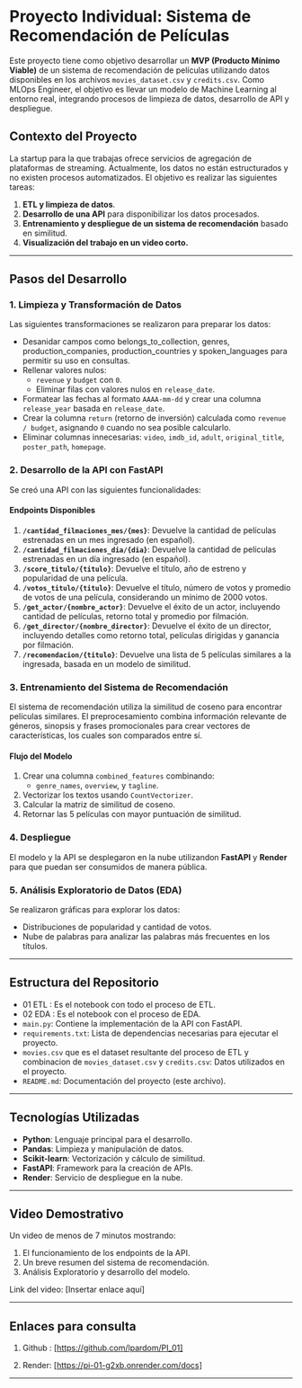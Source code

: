 # Proyecto Individual: Sistema de Recomendación de Películas

Este proyecto tiene como objetivo desarrollar un **MVP (Producto Mínimo Viable)** de un sistema de recomendación de películas utilizando datos disponibles en los archivos `movies_dataset.csv` y `credits.csv`. Como MLOps Engineer, el objetivo es llevar un modelo de Machine Learning al entorno real, integrando procesos de limpieza de datos, desarrollo de API y despliegue.

## Contexto del Proyecto
La startup para la que trabajas ofrece servicios de agregación de plataformas de streaming. Actualmente, los datos no están estructurados y no existen procesos automatizados. El objetivo es realizar las siguientes tareas:

1. **ETL y limpieza de datos**.
2. **Desarrollo de una API** para disponibilizar los datos procesados.
3. **Entrenamiento y despliegue de un sistema de recomendación** basado en similitud.
4. **Visualización del trabajo en un video corto.**

---

## Pasos del Desarrollo

### 1. **Limpieza y Transformación de Datos**
Las siguientes transformaciones se realizaron para preparar los datos:

- Desanidar campos como belongs_to_collection, genres, production_companies, production_countries y spoken_languages para permitir su uso en consultas.
- Rellenar valores nulos:
  - `revenue` y `budget` con `0`.
  - Eliminar filas con valores nulos en `release_date`.
- Formatear las fechas al formato `AAAA-mm-dd` y crear una columna `release_year` basada en `release_date`.
- Crear la columna `return` (retorno de inversión) calculada como `revenue / budget`, asignando `0` cuando no sea posible calcularlo.
- Eliminar columnas innecesarias: `video`, `imdb_id`, `adult`, `original_title`, `poster_path`, `homepage`.

### 2. **Desarrollo de la API con FastAPI**
Se creó una API con las siguientes funcionalidades:

#### Endpoints Disponibles

1. **`/cantidad_filmaciones_mes/{mes}`**: Devuelve la cantidad de películas estrenadas en un mes ingresado (en español).
2. **`/cantidad_filmaciones_dia/{dia}`**: Devuelve la cantidad de películas estrenadas en un día ingresado (en español).
3. **`/score_titulo/{titulo}`**: Devuelve el título, año de estreno y popularidad de una película.
4. **`/votos_titulo/{titulo}`**: Devuelve el título, número de votos y promedio de votos de una película, considerando un mínimo de 2000 votos.
5. **`/get_actor/{nombre_actor}`**: Devuelve el éxito de un actor, incluyendo cantidad de películas, retorno total y promedio por filmación.
6. **`/get_director/{nombre_director}`**: Devuelve el éxito de un director, incluyendo detalles como retorno total, películas dirigidas y ganancia por filmación.
7. **`/recomendacion/{titulo}`**: Devuelve una lista de 5 películas similares a la ingresada, basada en un modelo de similitud.

### 3. **Entrenamiento del Sistema de Recomendación**
El sistema de recomendación utiliza la similitud de coseno para encontrar películas similares. El preprocesamiento combina información relevante de géneros, sinopsis y frases promocionales para crear vectores de características, los cuales son comparados entre sí.

#### Flujo del Modelo
1. Crear una columna `combined_features` combinando:
   - `genre_names`, `overview`, y `tagline`.
2. Vectorizar los textos usando `CountVectorizer`.
3. Calcular la matriz de similitud de coseno.
4. Retornar las 5 películas con mayor puntuación de similitud.

### 4. **Despliegue**
El modelo y la API se desplegaron en la nube utilizandon **FastAPI** y **Render** para que puedan ser consumidos de manera pública.

### 5. **Análisis Exploratorio de Datos (EDA)**
Se realizaron gráficas para explorar los datos:
- Distribuciones de popularidad y cantidad de votos.
- Nube de palabras para analizar las palabras más frecuentes en los títulos.

---

## Estructura del Repositorio

- 01 ETL : Es el notebook con todo el proceso de ETL.
- 02 EDA : Es el notebook con el proceso de EDA.
- `main.py`: Contiene la implementación de la API con FastAPI.
- `requirements.txt`: Lista de dependencias necesarias para ejecutar el proyecto.
- `movies.csv` que es el dataset resultante del proceso de ETL y combinacion de `movies_dataset.csv` y `credits.csv`: Datos utilizados en el proyecto.
- `README.md`: Documentación del proyecto (este archivo).

---

## Tecnologías Utilizadas

- **Python**: Lenguaje principal para el desarrollo.
- **Pandas**: Limpieza y manipulación de datos.
- **Scikit-learn**: Vectorización y cálculo de similitud.
- **FastAPI**: Framework para la creación de APIs.
- **Render**: Servicio de despliegue en la nube.

---

## Video Demostrativo
Un video de menos de 7 minutos mostrando:
1. El funcionamiento de los endpoints de la API.
2. Un breve resumen del sistema de recomendación.
3. Análisis Exploratorio y desarrollo del modelo.

Link del video: [Insertar enlace aquí]

---

## Enlaces para consulta

1. Github : [https://github.com/lpardom/PI_01]
  
2. Render: [https://pi-01-g2xb.onrender.com/docs]
  


---
